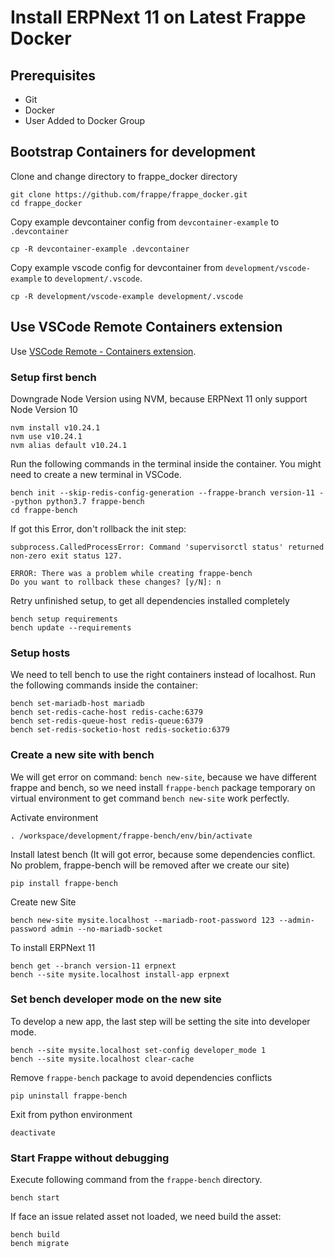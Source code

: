 # Install ERPNext 11 on Latest Frappe Docker

## Prerequisites

- Git
- Docker
- User Added to Docker Group


## Bootstrap Containers for development

Clone and change directory to frappe_docker directory

```shell
git clone https://github.com/frappe/frappe_docker.git
cd frappe_docker
```

Copy example devcontainer config from `devcontainer-example` to `.devcontainer`

```shell
cp -R devcontainer-example .devcontainer
```

Copy example vscode config for devcontainer from `development/vscode-example` to `development/.vscode`.

```shell
cp -R development/vscode-example development/.vscode
```

## Use VSCode Remote Containers extension

Use [VSCode Remote - Containers extension](https://marketplace.visualstudio.com/items?itemName=ms-vscode-remote.remote-containers).


### Setup first bench

Downgrade Node Version using NVM, because ERPNext 11 only support Node Version 10
```shell
nvm install v10.24.1
nvm use v10.24.1
nvm alias default v10.24.1
```

Run the following commands in the terminal inside the container. You might need to create a new terminal in VSCode.

```shell
bench init --skip-redis-config-generation --frappe-branch version-11 --python python3.7 frappe-bench
cd frappe-bench
```

If got this Error, don't rollback the init step:
```shell
subprocess.CalledProcessError: Command 'supervisorctl status' returned non-zero exit status 127.

ERROR: There was a problem while creating frappe-bench
Do you want to rollback these changes? [y/N]: n
```

Retry unfinished setup, to get all dependencies installed completely
```
bench setup requirements
bench update --requirements
```
### Setup hosts

We need to tell bench to use the right containers instead of localhost. Run the following commands inside the container:

```shell
bench set-mariadb-host mariadb
bench set-redis-cache-host redis-cache:6379
bench set-redis-queue-host redis-queue:6379
bench set-redis-socketio-host redis-socketio:6379
```

### Create a new site with bench

We will get error on command: ```bench new-site```, because we have different frappe and bench, so we need install ```frappe-bench``` package temporary on virtual environment to get command ```bench new-site``` work perfectly.

Activate environment
```shell
. /workspace/development/frappe-bench/env/bin/activate
```
Install latest bench (It will got error, because some dependencies conflict. No problem, frappe-bench will be removed after we create our site)
```shell
pip install frappe-bench
```
Create new Site
```shell
bench new-site mysite.localhost --mariadb-root-password 123 --admin-password admin --no-mariadb-socket
```
To install ERPNext 11

```shell
bench get --branch version-11 erpnext
bench --site mysite.localhost install-app erpnext
```

### Set bench developer mode on the new site
To develop a new app, the last step will be setting the site into developer mode.
```shell
bench --site mysite.localhost set-config developer_mode 1
bench --site mysite.localhost clear-cache
```

Remove ```frappe-bench``` package to avoid dependencies conflicts
```shell
pip uninstall frappe-bench
```

Exit from python environment

```
deactivate
```

### Start Frappe without debugging

Execute following command from the `frappe-bench` directory.

```shell
bench start
```

If face an issue related asset not loaded, we need build the asset:
```shell
bench build
bench migrate
```

